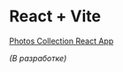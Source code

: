 # React + Vite


[Photos Collection React App](https://photos-collection-react-app.vercel.app)



*(В разработке)*
